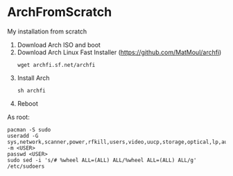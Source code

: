 # ArchFromScratch
My installation from scratch

1. Download Arch ISO and boot
1. Download Arch Linux Fast Installer (https://github.com/MatMoul/archfi)
    ```
    wget archfi.sf.net/archfi
    ```
1. Install Arch
    ```
    sh archfi
    ```
1. Reboot

As root:
```
pacman -S sudo
useradd -G sys,network,scanner,power,rfkill,users,video,uucp,storage,optical,lp,audio,wheel -m <USER>
passwd <USER>
sudo sed -i 's/# %wheel ALL=(ALL) ALL/%wheel ALL=(ALL) ALL/g' /etc/sudoers
```
